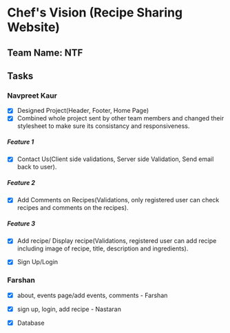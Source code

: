 # Chef's Vision (Recipe Sharing Website)
## Team Name: NTF
## Tasks

### Navpreet Kaur
- [x] Designed Project(Header, Footer, Home Page)
- [x] Combined whole project sent by other team members and changed their stylesheet to make sure its consistancy and responsiveness.
##### Feature 1
- [x] Contact Us(Client side validations, Server side Validation, Send email back to user).
##### Feature 2
- [x] Add Comments on Recipes(Validations, only registered user can check recipes and comments on the recipes).
##### Feature 3
- [x] Add recipe/ Display recipe(Validations, registered user can add recipe including image of recipe, title, description and ingredients).
- [x] Sign Up/Login


### Farshan



  
- [x] about, events page/add events, comments - Farshan
- [x] sign up, login, add recipe - Nastaran
- [x] Database


